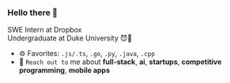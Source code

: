 ### Hello there 👋

SWE Intern at Dropbox<br>
Undergraduate at Duke University 😈💙<br>

- ⚙️ Favorites: `.js/.ts`, `.go`, `.py`, `.java`, `.cpp`
- 💬 `Reach out to` me about **full-stack**, **ai**, **startups**, **competitive programming**, **mobile apps**
